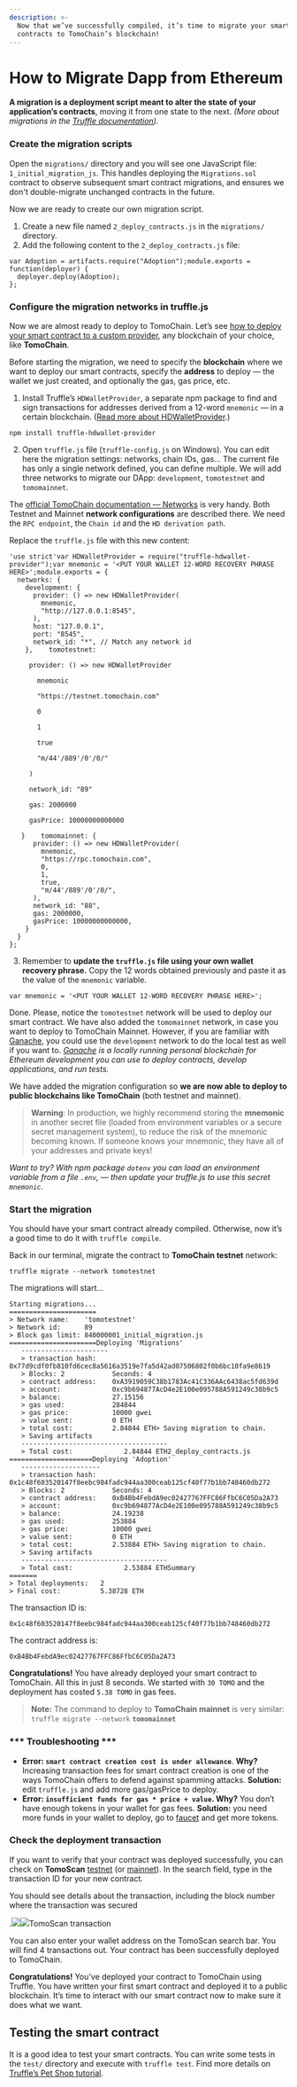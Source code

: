 ```yaml
---
description: >-
  Now that we’ve successfully compiled, it’s time to migrate your smart
  contracts to TomoChain’s blockchain!
---
```


# How to Migrate Dapp from Ethereum

**A migration is a deployment script meant to alter the state of your application’s contracts**, moving it from one state to the next. _\(More about migrations in the_ [_Truffle documentation_](https://truffleframework.com/docs/truffle/getting-started/running-migrations)_\)._

### Create the migration scripts <a id="4a00"></a>

Open the `migrations/` directory and you will see one JavaScript file: `1_initial_migration_js`. This handles deploying the `Migrations.sol` contract to observe subsequent smart contract migrations, and ensures we don't double-migrate unchanged contracts in the future.

Now we are ready to create our own migration script.

1. Create a new file named `2_deploy_contracts.js` in the `migrations/` directory.
2. Add the following content to the `2_deploy_contracts.js` file:

```text
var Adoption = artifacts.require("Adoption");module.exports = function(deployer) {
  deployer.deploy(Adoption);
};
```

### Configure the migration networks in truffle.js <a id="40aa"></a>

Now we are almost ready to deploy to TomoChain. Let’s see [how to deploy your smart contract to a custom provider](https://truffleframework.com/tutorials/using-infura-custom-provider), any blockchain of your choice, like **TomoChain**.

Before starting the migration, we need to specify the **blockchain** where we want to deploy our smart contracts, specify the **address** to deploy — the wallet we just created, and optionally the gas, gas price, etc.

1. Install Truffle’s `HDWalletProvider`, a separate npm package to find and sign transactions for addresses derived from a 12-word `mnemonic` — in a certain blockchain. \([Read more about HDWalletProvider](https://github.com/trufflesuite/truffle-hdwallet-provider).\)

```text
npm install truffle-hdwallet-provider
```

2. Open `truffle.js` file \(`truffle-config.js` on Windows\). You can edit here the migration settings: networks, chain IDs, gas... The current file has only a single network defined, you can define multiple. We will add three networks to migrate our DApp: `development`, `tomotestnet` and `tomomainnet`.

The [official TomoChain documentation — Networks](https://docs.tomochain.com/general/networks/) is very handy. Both Testnet and Mainnet **network configurations** are described there. We need the `RPC endpoint`, the `Chain id` and the `HD derivation path`.

Replace the `truffle.js` file with this new content:

```text
'use strict'var HDWalletProvider = require("truffle-hdwallet-provider");var mnemonic = '<PUT YOUR WALLET 12-WORD RECOVERY PHRASE HERE>';module.exports = {
  networks: {
    development: {
      provider: () => new HDWalletProvider(
        mnemonic,
        "http://127.0.0.1:8545",
      ),
      host: "127.0.0.1",
      port: "8545",
      network_id: "*", // Match any network id
    },    ​tomotestnet: 

     ​provider: () => new HDWalletProvider

       ​mnemonic

       ​"https://testnet.tomochain.com"

       ​0

       ​1

       ​true

       ​"m/44'/889'/0'/0/"

     ​)

     ​network_id: "89"

     ​gas: 2000000

     ​gasPrice: 10000000000000

   ​}    tomomainnet: {
      provider: () => new HDWalletProvider(
        mnemonic,
        "https://rpc.tomochain.com",
        0,
        1,
        true,
        "m/44'/889'/0'/0/",
      ),
      network_id: "88",
      gas: 2000000,
      gasPrice: 10000000000000,
    }
  }
};
```

3. Remember to **update the `truffle.js` file using your own wallet recovery phrase.** Copy the 12 words obtained previously and paste it as the value of the `mnemonic` variable.

```text
var mnemonic = '<PUT YOUR WALLET 12-WORD RECOVERY PHRASE HERE>';
```

Done. Please, notice the `tomotestnet` network will be used to deploy our smart contract. We have also added the `tomomainnet` network, in case you want to deploy to TomoChain Mainnet. However, if you are familiar with [Ganache](https://truffleframework.com/ganache), you could use the `development` network to do the local test as well if you want to. [_Ganache_](https://truffleframework.com/ganache) _is a locally running personal blockchain for Ethereum development you can use to deploy contracts, develop applications, and run tests._

We have added the migration configuration so **we are now able to deploy to public blockchains like TomoChain** \(both testnet and mainnet\).

> **Warning**: In production, we highly recommend storing the **mnemonic** in another secret file \(loaded from environment variables or a secure secret management system\), to reduce the risk of the mnemonic becoming known. If someone knows your mnemonic, they have all of your addresses and private keys!

_Want to try? With npm package `dotenv` you can load an environment variable from a file `.env`, — then update your truffle.js to use this secret `mnemonic`._

### Start the migration <a id="5eb4"></a>

You should have your smart contract already compiled. Otherwise, now it’s a good time to do it with `truffle compile`.

Back in our terminal, migrate the contract to **TomoChain testnet** network:

```text
truffle migrate --network tomotestnet
```

The migrations will start…

```text
Starting migrations...
======================
> Network name:    'tomotestnet'
> Network id:      89
> Block gas limit: 840000001_initial_migration.js
======================Deploying 'Migrations'
   ----------------------
   > transaction hash:    0x77d9cdf0fb810fd6cec8a5616a3519e7fa5d42ad07506802f0b6bc10fa9e8619
   > Blocks: 2            Seconds: 4
   > contract address:    0xA3919059C38b1783Ac41C336AAc6438ac5fd639d
   > account:             0xc9b694877AcD4e2E100e095788A591249c38b9c5
   > balance:             27.15156
   > gas used:            284844
   > gas price:           10000 gwei
   > value sent:          0 ETH
   > total cost:          2.84844 ETH> Saving migration to chain.
   > Saving artifacts
   -------------------------------------
   > Total cost:             2.84844 ETH2_deploy_contracts.js
=====================Deploying 'Adoption'
   --------------------
   > transaction hash:    0x1c48f603520147f8eebc984fadc944aa300ceab125cf40f77b1bb748460db272
   > Blocks: 2            Seconds: 4
   > contract address:    0xB4Bb4FebdA9ec02427767FFC86FfbC6C05Da2A73
   > account:             0xc9b694877AcD4e2E100e095788A591249c38b9c5
   > balance:             24.19238
   > gas used:            253884
   > gas price:           10000 gwei
   > value sent:          0 ETH
   > total cost:          2.53884 ETH> Saving migration to chain.
   > Saving artifacts
   -------------------------------------
   > Total cost:             2.53884 ETHSummary
=======
> Total deployments:   2
> Final cost:          5.38728 ETH
```

The transaction ID is:

```text
0x1c48f603520147f8eebc984fadc944aa300ceab125cf40f77b1bb748460db272
```

The contract address is:

```text
0xB4Bb4FebdA9ec02427767FFC86FfbC6C05Da2A73
```

**Congratulations!** You have already deployed your smart contract to TomoChain. All this in just 8 seconds. We started with `30 TOMO` and the deployment has costed `5.38 TOMO` in gas fees.

> **Note:** The command to deploy to **TomoChain mainnet** is very similar:  
> `truffle migrate --network` **`tomomainnet`**

### \*\*\* Troubleshooting \*\*\* <a id="4dbb"></a>

* **Error: `smart contract creation cost is under allowance`**. **Why?** Increasing transaction fees for smart contract creation is one of the ways TomoChain offers to defend against spamming attacks. **Solution:** edit `truffle.js` and add more gas/gasPrice to deploy.
* **Error: `insufficient funds for gas * price + value`. Why?** You don’t have enough tokens in your wallet for gas fees. **Solution:** you need more funds in your wallet to deploy, go to [faucet](https://faucet.testnet.tomochain.com/) and get more tokens.

### Check the deployment transaction <a id="0b1e"></a>

If you want to verify that your contract was deployed successfully, you can check on **TomoScan** [testnet](https://scan.testnet.tomochain.com/) \(or [mainnet](https://scan.tomochain.com/)\). In the search field, type in the transaction ID for your new contract.

You should see details about the transaction, including the block number where the transaction was secured

.![](https://miro.medium.com/max/60/1*7AlMGUJ6mz316IjIl85xSg.png?q=20)![](https://miro.medium.com/max/2512/1*7AlMGUJ6mz316IjIl85xSg.png)TomoScan transaction

You can also enter your wallet address on the TomoScan search bar. You will find 4 transactions out. Your contract has been successfully deployed to TomoChain.

**Congratulations!** You’ve deployed your contract to TomoChain using Truffle. You have written your first smart contract and deployed it to a public blockchain. It’s time to interact with our smart contract now to make sure it does what we want.

## Testing the smart contract <a id="8f62"></a>

It is a good idea to test your smart contracts. You can write some tests in the `test/` directory and execute with `truffle test`. Find more details on [Truffle’s Pet Shop tutorial](https://truffleframework.com/tutorials/pet-shop#testing-the-smart-contract).

